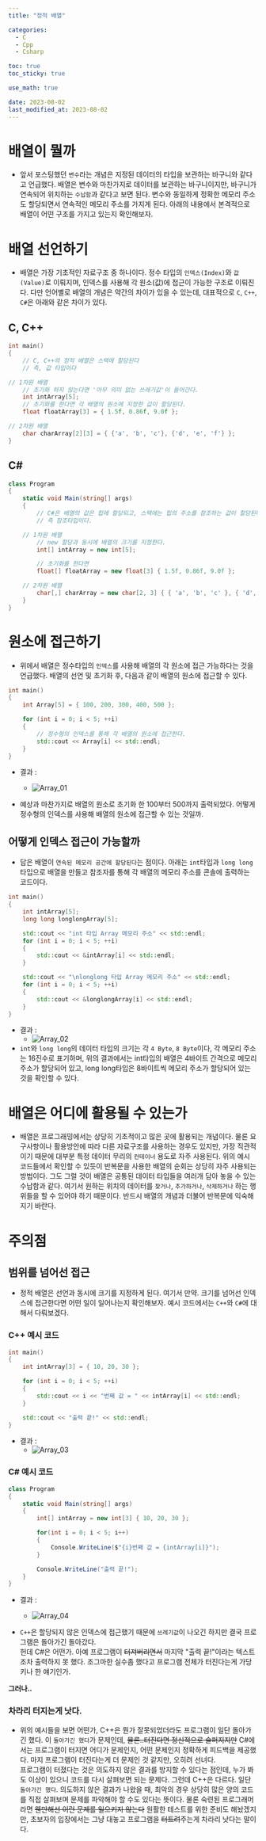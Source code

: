 ```yaml
---
title: "정적 배열" 

categories:
  - C
  - Cpp
  - Csharp

toc: true
toc_sticky: true

use_math: true

date: 2023-08-02
last_modified_at: 2023-08-02
---
```


# 배열이 뭘까
- 앞서 포스팅했던 `변수`라는 개념은 지정된 데이터의 타입을 보관하는 바구니와 같다고 언급했다. 배열은 변수와 마찬가지로 데이터를 보관하는 바구니이지만, 바구니가 연속되어 위치하는 `수납함`과 같다고 보면 된다. 변수와 동일하게 정확한 메모리 주소도 할당되면서 연속적인 메모리 주소를 가지게 된다. 아래의 내용에서 본격적으로 배열이 어떤 구조를 가지고 있는지 확인해보자.

# 배열 선언하기
- 배열은 가장 기초적인 자료구조 중 하나이다. 정수 타입의 `인덱스(Index)`와 `값(Value)`로 이뤄지며, 인덱스를 사용해 각 원소(값)에 접근이 가능한 구조로 이뤄진다. 다만 언어별로 배열의 개념은 약간의 차이가 있을 수 있는데, 대표적으로 `C`, `C++`, `C#`은 아래와 같은 차이가 있다.

## C, C++

```cpp
int main()
{
    // C, C++의 정적 배열은 스택에 할당된다
    // 즉, 값 타입이다

// 1차원 배열
    // 초기화 하지 않는다면 '아무 의미 없는 쓰레기값'이 들어간다.
    int intArray[5];
    // 초기화를 한다면 각 배열의 원소에 지정한 값이 할당된다.
    float floatArray[3] = { 1.5f, 0.86f, 9.0f };

// 2차원 배열
    char charArray[2][3] = { {'a', 'b', 'c'}, {'d', 'e', 'f'} };
}
```

## C#

```cs
class Program
{
    static void Main(string[] args)
    {
        // C#은 배열의 값은 힙에 할당되고, 스택에는 힙의 주소를 참조하는 값이 할당된다
        // 즉 참조타입이다.

    // 1차원 배열
        // new 할당과 동시에 배열의 크기를 지정한다.
        int[] intArray = new int[5];

        // 초기화를 한다면
        float[] floatArray = new float[3] { 1.5f, 0.86f, 9.0f };

    // 2차원 배열
        char[,] charArray = new char[2, 3] { { 'a', 'b', 'c' }, { 'd', 'e', 'f' } };
    }
}
```

# 원소에 접근하기
- 위에서 배열은 정수타입의 `인덱스`를 사용해 배열의 각 원소에 접근 가능하다는 것을 언급했다. 배열의 선언 및 초기화 후, 다음과 같이 배열의 원소에 접근할 수 있다.

```cpp
int main()
{
    int Array[5] = { 100, 200, 300, 400, 500 };

    for (int i = 0; i < 5; ++i)
    {
        // 정수형의 인덱스를 통해 각 배열의 원소에 접근한다.
        std::cout << Array[i] << std::endl;
    }
}
```

- 결과 : 
  - ![Array_01](/assets/image/Array_01.png)

- 예상과 마찬가지로 배열의 원소로 초기화 한 100부터 500까지 출력되었다. 어떻게 정수형의 인덱스를 사용해 배열의 원소에 접근할 수 있는 것일까.

## 어떻게 인덱스 접근이 가능할까
- 답은 배열이 `연속된 메모리 공간에 할당된다`는 점이다. 아래는 `int`타입과 `long long`타입으로 배열을 만들고 참조자를 통해 각 배열의 메모리 주소를 콘솔에 출력하는 코드이다.

```cpp
int main()
{
    int intArray[5];
    long long longlongArray[5];

    std::cout << "int 타입 Array 메모리 주소" << std::endl;
    for (int i = 0; i < 5; ++i)
    {
        std::cout << &intArray[i] << std::endl;
    }

    std::cout << "\nlonglong 타입 Array 메모리 주소" << std::endl;
    for (int i = 0; i < 5; ++i)
    {
        std::cout << &longlongArray[i] << std::endl;
    }
}
```

- 결과 :
  - ![Array_02](/assets/image/Array_02.png)
- `int`와 `long long`의 데이터 타입의 크기는 각 `4 Byte`, `8 Byte`이다, 각 메모리 주소는 16진수로 표기하며, 위의 결과에서는 int타입의 배열은 4바이트 간격으로 메모리 주소가 할당되어 있고, long long타입은 8바이트씩 메모리 주소가 할당되어 있는 것을 확인할 수 있다.

# 배열은 어디에 활용될 수 있는가
- 배열은 프로그래밍에서는 상당히 기초적이고 많은 곳에 활용되는 개념이다. 물론 요구사항이나 활용방안에 따라 다른 자료구조를 사용하는 경우도 있지만, 가장 직관적이기 때문에 대부분 특정 데이터 무리의 `컨테이너` 용도로 자주 사용된다. 위의 예시 코드들에서 확인할 수 있듯이 반복문을 사용한 배열의 순회는 상당히 자주 사용되는 방법이다. 그도 그럴 것이 배열은 공통된 데이터 타입들을 여러개 담아 놓을 수 있는 수납함과 같다. 여기서 원하는 위치의 데이터를 `찾거나`, `추가하거나`, `삭제하거나` 하는 행위들을 할 수 있어야 하기 때문이다. 반드시 배열의 개념과 더불어 반복문에 익숙해지기 바란다.

# 주의점

## 범위를 넘어선 접근
- 정적 배열은 선언과 동시에 크기를 지정하게 된다. 여기서 만약. 크기를 넘어선 인덱스에 접근한다면 어떤 일이 일어나는지 확인해보자. 예시 코드에서는 `C++`와 `C#`에 대해서 다뤄보겠다.

### C++ 예시 코드

```cpp
int main()
{
    int intArray[3] = { 10, 20, 30 };

    for (int i = 0; i < 5; ++i)
    {
        std::cout << i << "번째 값 = " << intArray[i] << std::endl;
    }

    std::cout << "출력 끝!" << std::endl;
}
```

- 결과 : 
  - ![Array_03](/assets/image/Array_03.png)

### C# 예시 코드

```cs
class Program
{
    static void Main(string[] args)
    {
        int[] intArray = new int[3] { 10, 20, 30 };

        for(int i = 0; i < 5; i++) 
        {
            Console.WriteLine($"{i}번째 값 = {intArray[i]}");
        }

        Console.WriteLine("출력 끝!");
    }
}
```

- 결과 : 
  - ![Array_04](/assets/image/Array_04.png)

- `C++`은 할당되지 않은 인덱스에 접근했기 때문에 `쓰레기값`이 나오긴 하지만 결국 프로그램은 돌아가긴 돌아갔다. <br>헌데 C#은 어떤가. 아예 프로그램이 ~~터져버리면서~~ 마지막 "출력 끝!"이라는 텍스트 조차 출력하지 못 했다. 조그마한 실수좀 했다고 프로그램 전체가 터진다는게 가당키나 한 얘기인가.

**그러나..**

### 차라리 터지는게 낫다.
- 위의 예시들을 보면 어떤가, C++은 뭔가 잘못되었더라도 프로그램이 일단 돌아가긴 했다. 이 `돌아가긴 했다`가 문제인데, ~~물론..터진다면 정신적으로 슬퍼지지만~~ C#에서는 프로그램이 터지면 어디가 문제인지, 어떤 문제인지 정확하게 피드백을 제공했다. 마지 프로그램이 터진다는게 더 문제인 것 같지만, 오히려 선녀다. <br>프로그램이 터졌다는 것은 의도하지 않은 결과를 방지할 수 있다는 점인데, 누가 봐도 이상이 있으니 코드를 다시 살펴보면 되는 문제다. 그런데 C++은 다르다. 일단 `돌아가긴 했다`. 의도하지 않은 결과가 나왔을 때, 최악의 경우 상당히 많은 양의 코드를 직접 살펴보며 문제를 파악해야 할 수도 있다는 뜻이다. 물론 숙련된 프로그래머라면 ~~웬만해선 이런 문제를 일으키지 않는다~~ 원활한 테스트를 위한 준비도 해놨겠지만, 초보자의 입장에서는 그냥 대놓고 프로그램을 ~~터트려~~주는게 차라리 낫다는 말이다.